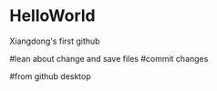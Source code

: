 # HelloWorld
Xiangdong's first github 

#lean about change and save files
#commit changes

#from github desktop

